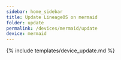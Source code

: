```yaml
---
sidebar: home_sidebar
title: Update LineageOS on mermaid
folder: update
permalink: /devices/mermaid/update
device: mermaid
---
```

{% include templates/device_update.md %}
